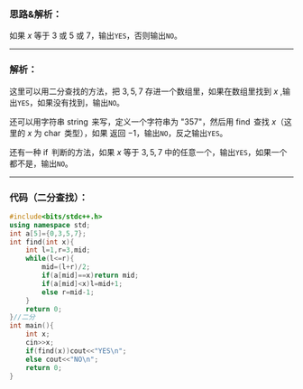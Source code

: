 ### 思路&解析：
如果 $x$ 等于 $3$ 或 $5$ 或 $7$，输出```YES```，否则输出```NO```。

------------
### 解析：
这里可以用二分查找的方法，把 $3,5,7$ 存进一个数组里，如果在数组里找到 $x$ ,输出```YES```，如果没有找到，输出```NO```。

还可以用字符串 $\operatorname{string}$ 来写，定义一个字符串为 "$357$"，然后用 $\operatorname{find}$ 查找 $x$（这里的 $x$ 为 $\operatorname{char}$ 类型），如果 返回 $-1$，输出```NO```，反之输出```YES```。

还有一种 $\operatorname{if}$ 判断的方法，如果 $x$ 等于 $3,5,7$ 中的任意一个，输出```YES```，如果一个都不是，输出```NO```。


------------
### 代码（二分查找）：
```cpp
#include<bits/stdc++.h>
using namespace std;
int a[5]={0,3,5,7};
int find(int x){
    int l=1,r=3,mid;
    while(l<=r){
        mid=(l+r)/2;
        if(a[mid]==x)return mid;
        if(a[mid]<x)l=mid+1;
        else r=mid-1;
    }
    return 0;
}//二分
int main(){
	int x;
	cin>>x;
	if(find(x))cout<<"YES\n";
	else cout<<"NO\n";
	return 0;
}

```
